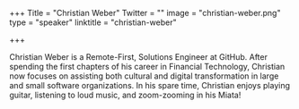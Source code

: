 +++
Title = "Christian Weber"
Twitter = ""
image = "christian-weber.png"
type = "speaker"
linktitle = "christian-weber"

+++

Christian Weber is a Remote-First, Solutions Engineer at GitHub. After spending the first chapters of his career in Financial Technology, Christian now focuses on assisting both cultural and digital transformation in large and small software organizations. In his spare time, Christian enjoys playing guitar, listening to loud music, and zoom-zooming in his Miata!
